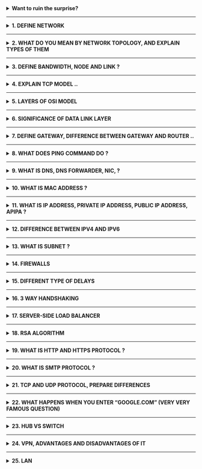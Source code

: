 <details><summary><b>
Want to ruin the surprise?</summary>
<br>
Well, you asked for it!
</details>

---

<details> <summary><b>
1.	DEFINE NETWORK 
</b></summary><br>
Well, you asked for it!
</details>

---

<details> <summary><b>
2.	WHAT DO YOU MEAN BY NETWORK TOPOLOGY, AND EXPLAIN TYPES OF 	THEM 
</b></summary><br>
Well, you asked for it!
</details>

---

<details> <summary><b>
3.	DEFINE BANDWIDTH, NODE AND LINK ? 
</b></summary><br>
Well, you asked for it!
</details>

---

<details> <summary><b>
4.	EXPLAIN TCP MODEL .. 
</b></summary><br>
Well, you asked for it!
</details>

---

<details> <summary><b>
5.	LAYERS OF OSI MODEL 
</b></summary><br>
Well, you asked for it!
</details>

---

<details> <summary><b>
6.	SIGNIFICANCE OF DATA LINK LAYER
</b></summary><br>
Well, you asked for it!
</details>

---

<details> <summary><b>
7.	DEFINE GATEWAY, DIFFERENCE BETWEEN GATEWAY AND ROUTER .. 
</b></summary><br>
Well, you asked for it!
</details>

---

<details> <summary><b>
8.	WHAT DOES PING COMMAND DO ? 
</b></summary><br>
Well, you asked for it!
</details>

---

<details> <summary><b>
9.	WHAT IS DNS, DNS FORWARDER, NIC, ? 
</b></summary><br>
Well, you asked for it!
</details>

---

<details> <summary><b>
10.	WHAT IS MAC ADDRESS ? 
</b></summary><br>
Well, you asked for it!
</details>

---

<details> <summary><b>
11.	WHAT IS IP ADDRESS, PRIVATE IP ADDRESS, PUBLIC IP ADDRESS, APIPA ? 
</b></summary><br>
Well, you asked for it!
</details>

---

<details> <summary><b>
12.	DIFFERENCE BETWEEN IPV4 AND IPV6
</b></summary><br>
Well, you asked for it!
</details>

---

<details> <summary><b>
13.	WHAT IS SUBNET ? 
</b></summary><br>
Well, you asked for it!
</details>

---

<details> <summary><b>
14.	FIREWALLS 
</b></summary><br>
Well, you asked for it!
</details>

---

<details> <summary><b>
15.	DIFFERENT TYPE OF DELAYS 
</b></summary><br>
Well, you asked for it!
</details>

---

<details> <summary><b>
16.	3 WAY HANDSHAKING 
</b></summary><br>
Well, you asked for it!
</details>

---

<details> <summary><b>
17.	SERVER-SIDE LOAD BALANCER
</b></summary><br>
Well, you asked for it!
</details>

---

<details> <summary><b>
18.	RSA ALGORITHM 
</b></summary><br>
Well, you asked for it!
</details>

---

<details> <summary><b>
19.	WHAT IS HTTP AND HTTPS PROTOCOL ? 
</b></summary><br>
Well, you asked for it!
</details>

---

<details> <summary><b>
20.	WHAT IS SMTP PROTOCOL ? 
</b></summary><br>
Well, you asked for it!
</details>

---

<details> <summary><b>
21.	TCP AND UDP PROTOCOL, PREPARE DIFFERENCES
</b></summary><br>
Well, you asked for it!
</details>

---

<details> <summary><b>
22.	WHAT HAPPENS WHEN YOU ENTER “GOOGLE.COM” (VERY VERY FAMOUS 	QUESTION) 
</b></summary><br>
Well, you asked for it!
</details>

---

<details> <summary><b>
23.	HUB VS SWITCH 
</b></summary><br>
Well, you asked for it!
</details>

---

<details> <summary><b>
24.	VPN, ADVANTAGES AND DISADVANTAGES OF IT 
</b></summary><br>
Well, you asked for it!
</details>

---

<details> <summary><b>
25.	LAN
</b></summary><br>
Well, you asked for it!
</details>

